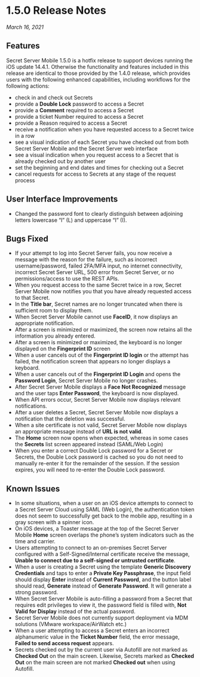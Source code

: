 [title]: # (1.5.0 Release)
[tags]: # (release notes)
[priority]: # (10996)
# 1.5.0 Release Notes

_March 16, 2021_

## Features

Secret Server Mobile 1.5.0 is a hotfix release to support devices running the iOS update 14.4.1.
Otherwise the functionality and features included in this release are identical to those provided by the 1.4.0 release, which provides users with the following enhanced capabilities, including workflows for the following actions:

* check in and check out Secrets
* provide a **Double Lock** password to access a Secret
* provide a **Comment** required to access a Secret
* provide a ticket Number required to access a Secret
* provide a Reason required to access a Secret
* receive a notification when you have requested access to a Secret twice in a row
* see a visual indication of each Secret you have checked out from both Secret Server Mobile and the Secret Server web interface 
* see a visual indication when you request access to a Secret that is already checked out by another user 
* set the beginning and end dates and times for checking out a Secret
* cancel requests for access to Secrets at any stage of the request process

## User Interface Improvements

* Changed the password font to clearly distinguish between adjoining letters lowercase “l” (L) and uppercase “I” (I).

## Bugs Fixed

* If your attempt to log into Secret Server fails, you now receive a message with the reason for the failure, such as incorrect username/password, failed 2FA/MFA input, no internet connectivity, incorrect Secret Server URL, 500 error from Secret Server, or no permissions/access to use the REST APIs. 
* When you request access to the same Secret twice in a row, Secret Server Mobile now notifies you that you have already requested access to that Secret.  
* In the **Title bar**, Secret names are no longer truncated when there is sufficient room to display them. 
* When Secret Server Mobile cannot use **FaceID**, it now displays an appropriate notification. 
* After a screen is minimized or maximized, the screen now retains all the information you already entered.  
* After a screen is minimized or maximized, the keyboard is no longer displayed on the **Fingerprint ID** screen 
* When a user cancels out of the **Fingerprint ID login** or the attempt has failed, the notification screen that appears no longer displays a keyboard. 
* When a user cancels out of the **Fingerprint ID Login** and opens the **Password Login**, Secret Server Mobile no longer crashes. 
* After Secret Server Mobile displays a **Face Not Recognized** message and the user taps **Enter Password**, the keyboard is now displayed. 
* When API errors occur, Secret Server Mobile now displays relevant notifications. 
* After a user deletes a Secret, Secret Server Mobile now displays a notification that the deletion was successful. 
* When a site certificate is not valid, Secret Server Mobile now displays an appropriate message instead of **URL is not valid**. 
* The **Home** screen now opens when expected, whereas in some cases the **Secrets** list screen appeared instead (SAML/Web Login) 
* When you enter a correct Double Lock password for a Secret or Secrets, the Double Lock password is cached so you do not need to manually re-enter it for the remainder of the session. If the session expires, you will need to re-enter the Double Lock password. 
 
## Known Issues

* In some situations, when a user on an iOS device attempts to connect to a Secret Server Cloud using SAML (Web Login), the authentication token does not seem to successfully get back to the mobile app, resulting in a gray screen with a spinner icon.
* On iOS devices, a Toaster message at the top of the Secret Server Mobile **Home** screen overlaps the phone’s system indicators such as the time and carrier.
* Users attempting to connect to an on-premises Secret Server configured with a Self-Signed/Internal certificate receive the message, **Unable to connect due to a self-signed or untrusted certificate**.
* When a user is creating a Secret using the template **Generic Discovery Credentials** and taps to enter a **Private Key Passphrase**, the input field should display **Enter** instead of **Current Password**, and the button label should read, **Generate** instead of **Generate Password**. It will generate a strong password.
* When Secret Server Mobile is auto-filling a password from a Secret that requires edit privileges to view it, the password field is filled with, **Not Valid for Display** instead of the actual password.
* Secret Server Mobile does not currently support deployment via MDM solutions (VMware workspace/AirWatch etc.)
* When a user attempting to access a Secret enters an incorrect alphanumeric value in the **Ticket Number** field, the error message, **Failed to send access request** appears.
* Secrets checked out by the current user via Autofill are not marked as **Checked Out** on the main screen. Likewise, Secrets marked as **Checked Out** on the main screen are not marked **Checked out** when using Autofill.


